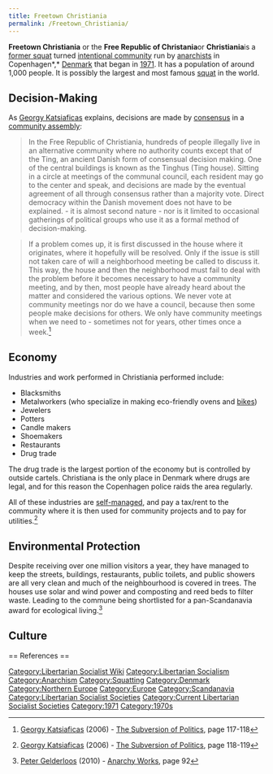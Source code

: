 ```yaml
---
title: Freetown Christiania
permalink: /Freetown_Christiania/
---
```


**Freetown Christiania** or the **Free Republic of Christania**or
**Christiania**is a [former squat](List_of_Squats "wikilink") turned
[intentional community](Intentional_Community "wikilink") run by
[anarchists](List_of_Libertarian_Socialist_Societies "wikilink") in
Copenhagen*,* [Denmark](Denmark "wikilink") that began in
[1971](Timeline_of_Libertarian_Socialism_in_Northern_Europe "wikilink").
It has a population of around 1,000 people. It is possibly the largest
and most famous [squat](Squatting "wikilink") in the world.

## Decision-Making

As [Georgy Katsiaficas](Georgy_Katsiaficas "wikilink") explains,
decisions are made by [consensus](consensus "wikilink") in a [community
assembly](Democratic_Assembly "wikilink"):

> In the Free Republic of Christiania, hundreds of people illegally live
> in an alternative community where no authority counts except that of
> the Ting, an ancient Danish form of consensual decision making. One of
> the central buildings is known as the Tinghus (Ting house). Sitting in
> a circle at meetings of the communal council, each resident may go to
> the center and speak, and decisions are made by the eventual agreement
> of all through consensus rather than a majority vote. Direct democracy
> within the Danish movement does not have to be explained. - it is
> almost second nature - nor is it limited to occasional gatherings of
> political groups who use it as a formal method of decision-making.

> If a problem comes up, it is first discussed in the house where it
> originates, where it hopefully will be resolved. Only if the issue is
> still not taken care of will a neighborhood meeting be called to
> discuss it. This way, the house and then the neighborhood must fail to
> deal with the problem before it becomes necessary to have a community
> meeting, and by then, most people have already heard about the matter
> and considered the various options. We never vote at community
> meetings nor do we have a council, because then some people make
> decisions for others. We only have community meetings when we need
> to - sometimes not for years, other times once a week.[^1]

## Economy

Industries and work performed in Christiania performed include:

- Blacksmiths
- Metalworkers (who specialize in making eco-friendly ovens and
  [bikes](Bicycle "wikilink"))
- Jewelers
- Potters
- Candle makers
- Shoemakers
- Restaurants
- Drug trade

The drug trade is the largest portion of the economy but is controlled
by outside cartels. Christiana is the only place in Denmark where drugs
are legal, and for this reason the Copenhagen police raids the area
regularly.

All of these industries are
[self-managed](Workers'_Self-Management "wikilink"), and pay a tax/rent
to the community where it is then used for community projects and to pay
for utilities.[^2]

## Environmental Protection

Despite receiving over one million visitors a year, they have managed to
keep the streets, buildings, restaurants, public toilets, and public
showers are all very clean and much of the neighbourhood is covered in
trees. The houses use solar and wind power and composting and reed beds
to filter waste. Leading to the commune being shortlisted for a
pan-Scandanavia award for ecological living.[^3]

## Culture


== References ==

<references />

[Category:Libertarian Socialist
Wiki](Category:Libertarian_Socialist_Wiki "wikilink")
[Category:Libertarian
Socialism](Category:Libertarian_Socialism "wikilink")
[Category:Anarchism](Category:Anarchism "wikilink")
[Category:Squatting](Category:Squatting "wikilink")
[Category:Denmark](Category:Denmark "wikilink") [Category:Northern
Europe](Category:Northern_Europe "wikilink")
[Category:Europe](Category:Europe "wikilink")
[Category:Scandanavia](Category:Scandanavia "wikilink")
[Category:Libertarian Socialist
Societies](Category:Libertarian_Socialist_Societies "wikilink")
[Category:Current Libertarian Socialist
Societies](Category:Current_Libertarian_Socialist_Societies "wikilink")
[Category:1971](Category:1971 "wikilink")
[Category:1970s](Category:1970s "wikilink")

[^1]: [Georgy Katsiaficas](Georgy_Katsiaficas "wikilink") (2006) - [The
    Subversion of Politics](The_Subversion_of_Politics "wikilink"), page
    117-118

[^2]: [Georgy Katsiaficas](Georgy_Katsiaficas "wikilink") (2006) - [The
    Subversion of Politics](The_Subversion_of_Politics "wikilink"), page
    118-119

[^3]: [Peter Gelderloos](Peter_Gelderloos "wikilink") (2010) - [Anarchy
    Works](Anarchy_Works "wikilink"), page 92